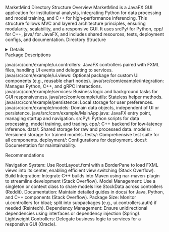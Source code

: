 MarketMind Directory Structure
Overview
MarketMind is a JavaFX GUI application for institutional analysts, integrating Python for data processing and model training, and C++ for high-performance inferencing. This structure follows MVC and layered architecture principles, ensuring modularity, scalability, and a responsive GUI. It uses srcPy/ for Python, cpp/ for C++, java/ for JavaFX, and includes shared resources, tests, deployment configs, and documentation.
Directory Structure
<details>
<pre>
MarketMind/
├── pom.xml                         # Maven configuration for Java dependencies and C++ build integration using nar-maven-plugin
├── README.md                       # Project overview, setup instructions, and usage guide
├── LICENSE                         # License information for the project
├── .gitattributes                  # Git file attributes to manage line endings and diffs
├── .gitignore                      # Git ignore rules for build artifacts, IDE files, and temporary files
├── VERSION.md                      # Tracks project version and release notes
├── pytest.ini                      # Configures pytest for Python unit tests
├── srcPy/                          # Python 3.9+ scripts for data pipeline, machine learning, and trading
│   ├── __init__.py                 # Initializes srcPy as a Python package
│   ├── data/                       # Handles data loading and preprocessing
│   │   ├── __init__.py             # Initializes data as a Python package
│   │   ├── alternative_data.py     # Fetches alternative data (social media, supply chain, ESG, insider) from APIs
│   │   ├── data_cleaning.py        # Applies outlier detection, Kalman filtering, and normalization to raw data
│   │   ├── ib_api.py               # Manages Interactive Brokers API connection using ib_insync
│   │   ├── ib_data_collection.py   # Collects high-frequency intraday data from IB API
│   │   ├── fundamental_data.py     # Retrieves financial statements and metrics (e.g., P/E, Debt-to-Equity)
│   │   ├── market_data.py          # Collects economic indicators (e.g., GDP, VIX) from external APIs or CSVs
│   │   ├── specialized_data.py     # Loads and validates insider trading or ESG data
│   │   └── data_loader.py          # Integrates with InfluxDB for time-series data storage
│   ├── models/                     # Machine learning model training and evaluation
│   │   ├── __init__.py             # Initializes models as a Python package
│   │   ├── ensemble/               # Ensemble model implementations
│   │   │   └── ensemble_model.py   # Combines Transformer with XGBoost and ARIMA for enhanced predictions
│   │   ├── custom_models.py        # Defines proprietary Transformer layers for stock prediction
│   │   ├── transformer_model.py    # Implements Transformer architecture for stock price forecasting
│   │   ├── lstm_model.py           # Optional LSTM layer for capturing local patterns
│   │   ├── tcn_model.py            # Optional TCN layer for temporal convolutions
│   │   ├── hybrid_model.py         # Combines Transformer with LSTM/TCN for improved accuracy
│   │   ├── train_model.py          # Trains models with short-term horizons and online learning
│   │   └── evaluate_model.py       # Evaluates model performance using SHAP and statistical metrics
│   ├── predict/                    # Prediction logic for deployment
│   │   ├── __init__.py             # Initializes predict as a Python package
│   │   └── make_prediction.py      # Generates stock price predictions, exposed via gRPC
│   ├── strategies/                 # Trading strategy implementations
│   │   ├── stat_arb.py             # Implements statistical arbitrage trading logic
│   │   └── momentum.py             # Implements momentum-based trading logic
│   ├── utils/                      # Utility functions for shared tasks
│   │   ├── __init__.py             # Initializes utils as a Python package
│   │   ├── risk_management.py      # Implements Kelly criterion, stop-losses, and drawdown monitoring
│   │   ├── portfolio.py            # Optimizes portfolio allocation with capital limits
│   │   ├── config.py               # Defines IB API settings (e.g., host, port, client_id)
│   │   ├── logger.py               # Configures logging for console and pytest compatibility
│   │   ├── validators.py           # Validates inputs (e.g., ticker symbols, date ranges) with clear errors
│   │   └── exceptions.py           # Defines custom exceptions (e.g., IBConnectionError, DataFetchError)
│   ├── trading.py                  # Automates trade execution via IB API with leverage and risk controls
│   ├── backtesting.py              # Conducts historical trading simulations across market conditions
│   ├── simulation.py               # Manages paper and live trading simulations with performance logging
│   └── requirements.txt            # Lists Python dependencies (e.g., ib_insync>=0.9.70, tensorflow==2.19.0)
├── cpp/                            # C++17 backend for high-performance inference
│   ├── include/                    # Header files with Doxygen-style comments
│   │   ├── api_server.h            # Defines gRPC server interface for prediction requests
│   │   ├── model.h                 # Interface for loading and running ML model inference
│   │   ├── data_loader.h           # Interface for loading preprocessed data into memory
│   │   └── utils.h                 # Utility functions (e.g., logging, error handling)
│   ├── src/                        # Source files with single-responsibility implementations
│   │   ├── api_server.cpp          # Implements gRPC server with thread pool for concurrent requests
│   │   ├── model.cpp               # Performs sub-millisecond inference using CUDA
│   │   ├── data_loader.cpp         # Loads binary data for inference with validation
│   │   ├── main.cpp                # Entry point: Initializes and runs the gRPC server
│   │   └── utils.cpp               # Implements shared utilities (e.g., string parsing, logging)
│   └── CMakeLists.txt              # Configures build with gRPC, CUDA, and optimization flags
├── java/                           # Java 17 GUI frontend using JavaFX
│   ├── src/com/example/
│   │   ├── ui/
│   │   │   ├── controllers/
│   │   │   │   ├── DashboardController.java  # Handles dashboard UI events, displays stock data
│   │   │   │   ├── LoginController.java     # Manages login UI and authentication
│   │   │   │   └── SettingsController.java  # Controls settings UI for user preferences
│   │   │   └── views/                       # Optional: Custom UI components
│   │   │       └── CustomChartNode.java     # Reusable JavaFX node for chart visualizations
│   │   ├── integration/
│   │   │   ├── PythonRunner.java            # Executes Python scripts via ProcessBuilder
│   │   │   ├── InferenceJNI.java            # Interfaces with C++ inference via JNI
│   │   │   └── BackendClient.java           # gRPC client to fetch predictions from C++ backend
│   │   ├── services/
│   │   │   ├── DataFetchService.java        # Fetches market data asynchronously
│   │   │   └── UserAuthService.java         # Handles user authentication logic
│   │   ├── utils/
│   │   │   ├── JSONParser.java              # Parses JSON data for configuration and models
│   │   │   └── DateUtils.java               # Formats dates for UI display
│   │   ├── persistence/
│   │   │   └── UserPrefsManager.java        # Saves and loads user preferences to JSON
│   │   ├── models/
│   │   │   ├── UserPrefs.java               # Model for user preferences (e.g., theme, layout)
│   │   │   └── StockData.java               # Model for stock data (e.g., ticker, price)
│   │   └── MainApp.java                     # JavaFX entry point, manages navigation and startup
│   └── resources/
│       ├── fxml/
│       │   ├── RootLayout.fxml              # Main layout with BorderPane for view switching
│       │   ├── Dashboard.fxml               # Dashboard view with stock data and predictions
│       │   ├── Login.fxml                   # Login view for user authentication
│       │   └── Settings.fxml                # Settings view for user preferences
│       ├── css/
│       │   ├── styles.css                   # Global JavaFX styling (e.g., dark theme)
│       │   └── dashboard.css                # Dashboard-specific styling
│       └── config/
│           └── application.properties       # App-wide settings (e.g., API endpoints)
├── data/                           # Shared data storage
│   ├── raw/                        # Unprocessed data from various sources
│   │   ├── historical_prices_ib.csv # IB-sourced stock prices (timestamp, open, close)
│   │   ├── financial_statements.csv # Fundamental data (revenue, EPS)
│   │   ├── economic_indicators.csv  # Economic indicators (interest rates, VIX)
│   │   └── specialized_data.csv     # Insider trades, ESG scores
│   ├── processed/                  # Preprocessed data for training/inference
│   │   └── processed_data.bin      # Binary format (optional, replaced by InfluxDB)
│   ├── datasets/                   # Training and test data
│   │   └── training_data.csv       # Dataset for model training
│   └── config.yaml                 # App configuration (e.g., IB API endpoint, hyperparameters)
├── models/                         # Trained model storage
│   └── v1/
│       ├── saved_model.onnx        # Exported Transformer or hybrid model in ONNX format
│       └── metadata.json           # Model metadata (e.g., version, training params)
├── tests/                          # Test suite for all components
│   ├── python/                     # Python unit tests using pytest
│   │   ├── test_alternative_data.py # Verifies fetching and processing of alternative data
│   │   ├── test_ensemble_model.py   # Tests ensemble model accuracy and weighting
│   │   ├── test_trading.py          # Ensures automated trading logic and IB API integration
│   │   ├── test_risk_management.py  # Validates Kelly criterion, stop-losses, and drawdown
│   │   ├── test_ib_data_collection.py # Verifies IB API data retrieval and error handling
│   │   └── test_ib_api.py           # Tests IB API connection and authentication
│   ├── cpp/                        # C++ unit tests using Google Test
│   │   ├── test_api_server.cpp      # Tests gRPC server request handling and concurrency
│   │   ├── test_model.cpp           # Verifies model inference accuracy with Transformer
│   │   ├── test_data_loader.cpp     # Ensures robust data loading for inference
│   ├── java/                       # Java unit tests using JUnit
│   │   ├── ui/
│   │   │   ├── controllers/
│   │   │   │   ├── DashboardControllerTest.java  # Tests dashboard UI events and data binding; mocks DataFetchService
│   │   │   │   ├── LoginControllerTest.java     # Tests login UI behavior and authentication; mocks UserAuthService
│   │   │   │   └── SettingsControllerTest.java  # Tests settings UI and preference updates; mocks UserPrefsManager
│   │   │   └── views/
│   │   │       └── CustomChartNodeTest.java     # Tests custom chart node rendering and updates (if used)
│   │   ├── integration/
│   │   │   ├── PythonRunnerTest.java            # Tests Python script execution via ProcessBuilder; uses temporary scripts
│   │   │   ├── InferenceJNITest.java            # Tests JNI calls to C++ inference; mocks native methods
│   │   │   └── BackendClientTest.java           # Tests gRPC client requests; uses a mock gRPC server
│   │   ├── services/
│   │   │   ├── DataFetchServiceTest.java        # Tests asynchronous data fetching; mocks external APIs
│   │   │   └── UserAuthServiceTest.java         # Tests authentication logic; mocks backend responses
│   │   ├── utils/
│   │   │   ├── JSONParserTest.java              # Tests JSON parsing for various input cases
│   │   │   └── DateUtilsTest.java               # Tests date formatting and parsing
│   │   ├── persistence/
│   │   │   └── UserPrefsManagerTest.java        # Tests saving/loading preferences; uses temporary JSON files
│   │   ├── models/
│   │   │   ├── UserPrefsTest.java               # Tests UserPrefs model getters/setters and serialization
│   │   │   └── StockDataTest.java               # Tests StockData model properties and updates
│   │   └── MainAppTest.java                     # Tests JavaFX app startup and navigation; uses TestFX for UI testing
│   ├── integration/
│   │   └── test_end_to_end.py                   # Tests Python-C++-Java workflow with Transformer model
│   ├── run_tests.sh                             # Shell script to execute Python unit tests
│   └── run_tests.bat                            # Windows batch script to execute Python unit tests
├── deployment/
│   ├── influxdb_config.yaml                     # Configures InfluxDB for time-series data storage
│   └── docker-compose.yml                       # Configures cloud GPU deployment (e.g., AWS EC2)
├── docs/
│   ├── java.md                                  # Guide for JavaFX GUI components and setup
│   ├── python.md                                # Guide for Python data pipeline and models
│   ├── cpp.md                                   # Guide for C++ inference backend
│   └── onboarding.md                            # Collaboration guidelines and setup instructions
└── build/
    ├── scripts/
    │   └── build_cpp.sh                         # C++ build script (optional if Maven-integrated)
    └── libs/
        └── libInference.so                      # Compiled C++ shared library for JNI

</pre>
</details>
Package Descriptions

java/src/com/example/ui.controllers: JavaFX controllers paired with FXML files, handling UI events and delegating to services.
java/src/com/example/ui.views: Optional package for custom UI components (e.g., reusable chart nodes).
java/src/com/example/integration: Manages Python, C++, and gRPC interactions.
java/src/com/example/services: Business logic and background tasks for GUI responsiveness.
java/src/com/example/utils: Stateless helper methods.
java/src/com/example/persistence: Local storage for user preferences.
java/src/com/example/models: Domain data objects, independent of UI or persistence.
java/src/com/example/MainApp.java: JavaFX entry point, managing startup and navigation.
srcPy/: Python scripts for data processing, model training, and trading.
cpp/: C++ backend for low-latency inference.
data/: Shared storage for raw and processed data.
models/: Versioned storage for trained models.
tests/: Comprehensive test suite for all components.
deployment/: Configurations for deployment.
docs/: Documentation for maintainability.

Recommendations

Navigation System: Use RootLayout.fxml with a BorderPane to load FXML views into its center, enabling efficient view switching (Stack Overflow).
Build Integration: Integrate C++ builds into Maven using nar-maven-plugin to streamline development (Stack Overflow).
Model Management: Use a singleton or context class to share models like StockData across controllers (Reddit).
Documentation: Maintain detailed guides in docs/ for Java, Python, and C++ components (Stack Overflow).
Package Size: Monitor ui.controllers for bloat; split into subpackages (e.g., ui.controllers.auth) if needed (Reintech).
Dependency Management: Ensure unidirectional dependencies using interfaces or dependency injection (Spring).
Lightweight Controllers: Delegate business logic to services for a responsive GUI (Oracle).


